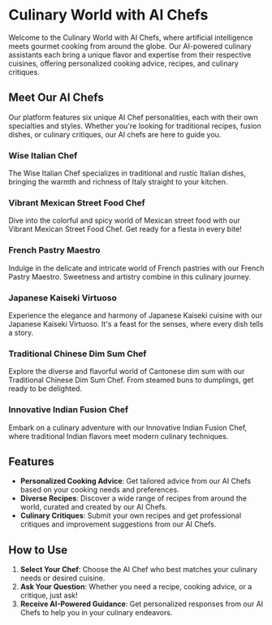 # Culinary World with AI Chefs

Welcome to the Culinary World with AI Chefs, where artificial intelligence meets gourmet cooking from around the globe. Our AI-powered culinary assistants each bring a unique flavor and expertise from their respective cuisines, offering personalized cooking advice, recipes, and culinary critiques.

## Meet Our AI Chefs

Our platform features six unique AI Chef personalities, each with their own specialties and styles. Whether you're looking for traditional recipes, fusion dishes, or culinary critiques, our AI chefs are here to guide you.

### Wise Italian Chef
The Wise Italian Chef specializes in traditional and rustic Italian dishes, bringing the warmth and richness of Italy straight to your kitchen.

### Vibrant Mexican Street Food Chef
Dive into the colorful and spicy world of Mexican street food with our Vibrant Mexican Street Food Chef. Get ready for a fiesta in every bite!

### French Pastry Maestro
Indulge in the delicate and intricate world of French pastries with our French Pastry Maestro. Sweetness and artistry combine in this culinary journey.

### Japanese Kaiseki Virtuoso
Experience the elegance and harmony of Japanese Kaiseki cuisine with our Japanese Kaiseki Virtuoso. It's a feast for the senses, where every dish tells a story.

### Traditional Chinese Dim Sum Chef
Explore the diverse and flavorful world of Cantonese dim sum with our Traditional Chinese Dim Sum Chef. From steamed buns to dumplings, get ready to be delighted.

### Innovative Indian Fusion Chef
Embark on a culinary adventure with our Innovative Indian Fusion Chef, where traditional Indian flavors meet modern culinary techniques.

## Features

- **Personalized Cooking Advice**: Get tailored advice from our AI Chefs based on your cooking needs and preferences.
- **Diverse Recipes**: Discover a wide range of recipes from around the world, curated and created by our AI Chefs.
- **Culinary Critiques**: Submit your own recipes and get professional critiques and improvement suggestions from our AI Chefs.

## How to Use

1. **Select Your Chef**: Choose the AI Chef who best matches your culinary needs or desired cuisine.
2. **Ask Your Question**: Whether you need a recipe, cooking advice, or a critique, just ask!
3. **Receive AI-Powered Guidance**: Get personalized responses from our AI Chefs to help you in your culinary endeavors.
